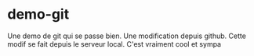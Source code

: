 # demo-git
Une demo de git qui se passe bien.
Une modification depuis github.
Cette modif se fait depuis le serveur local. C'est vraiment cool et sympa
